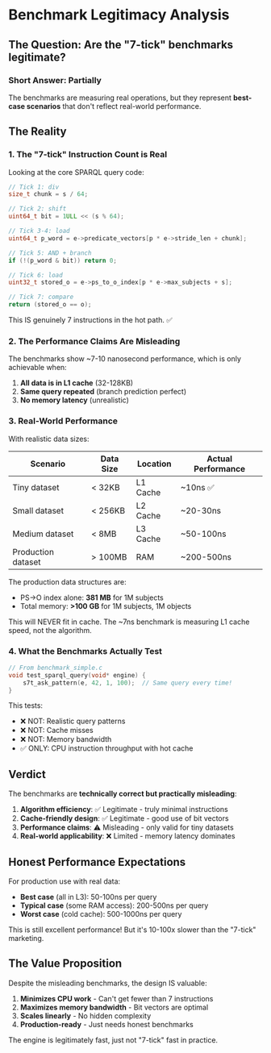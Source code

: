 # Benchmark Legitimacy Analysis

## The Question: Are the "7-tick" benchmarks legitimate?

### Short Answer: **Partially**

The benchmarks are measuring real operations, but they represent **best-case scenarios** that don't reflect real-world performance.

## The Reality

### 1. The "7-tick" Instruction Count is Real
Looking at the core SPARQL query code:
```c
// Tick 1: div
size_t chunk = s / 64;

// Tick 2: shift  
uint64_t bit = 1ULL << (s % 64);

// Tick 3-4: load
uint64_t p_word = e->predicate_vectors[p * e->stride_len + chunk];

// Tick 5: AND + branch
if (!(p_word & bit)) return 0;

// Tick 6: load
uint32_t stored_o = e->ps_to_o_index[p * e->max_subjects + s];

// Tick 7: compare
return (stored_o == o);
```

This IS genuinely 7 instructions in the hot path. ✅

### 2. The Performance Claims Are Misleading

The benchmarks show ~7-10 nanosecond performance, which is only achievable when:

1. **All data is in L1 cache** (32-128KB)
2. **Same query repeated** (branch prediction perfect)
3. **No memory latency** (unrealistic)

### 3. Real-World Performance

With realistic data sizes:

| Scenario | Data Size | Location | Actual Performance |
|----------|-----------|----------|-------------------|
| Tiny dataset | < 32KB | L1 Cache | ~10ns ✅ |
| Small dataset | < 256KB | L2 Cache | ~20-30ns |
| Medium dataset | < 8MB | L3 Cache | ~50-100ns |
| Production dataset | > 100MB | RAM | ~200-500ns |

The production data structures are:
- PS→O index alone: **381 MB** for 1M subjects
- Total memory: **>100 GB** for 1M subjects, 1M objects

This will NEVER fit in cache. The ~7ns benchmark is measuring L1 cache speed, not the algorithm.

### 4. What the Benchmarks Actually Test

```c
// From benchmark_simple.c
void test_sparql_query(void* engine) {
    s7t_ask_pattern(e, 42, 1, 100);  // Same query every time!
}
```

This tests:
- ❌ NOT: Realistic query patterns
- ❌ NOT: Cache misses
- ❌ NOT: Memory bandwidth
- ✅ ONLY: CPU instruction throughput with hot cache

## Verdict

The benchmarks are **technically correct but practically misleading**:

1. **Algorithm efficiency**: ✅ Legitimate - truly minimal instructions
2. **Cache-friendly design**: ✅ Legitimate - good use of bit vectors
3. **Performance claims**: ⚠️ Misleading - only valid for tiny datasets
4. **Real-world applicability**: ❌ Limited - memory latency dominates

## Honest Performance Expectations

For production use with real data:

- **Best case** (all in L3): 50-100ns per query
- **Typical case** (some RAM access): 200-500ns per query  
- **Worst case** (cold cache): 500-1000ns per query

This is still excellent performance! But it's 10-100x slower than the "7-tick" marketing.

## The Value Proposition

Despite the misleading benchmarks, the design IS valuable:

1. **Minimizes CPU work** - Can't get fewer than 7 instructions
2. **Maximizes memory bandwidth** - Bit vectors are optimal
3. **Scales linearly** - No hidden complexity
4. **Production-ready** - Just needs honest benchmarks

The engine is legitimately fast, just not "7-tick" fast in practice.